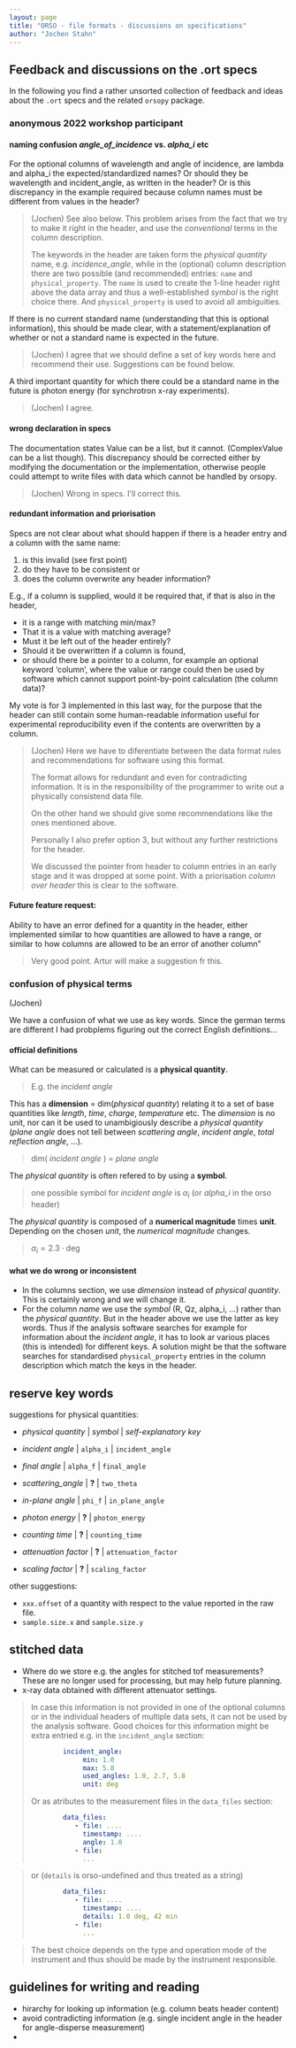 ```yaml
---
layout: page  
title: "ORSO - file formats - discussions on specifications"  
author: "Jochen Stahn"  
---
```



## Feedback and discussions on the .ort specs

In the following you find a rather unsorted collection of feedback and ideas about the `.ort` specs and the related `orsopy` package.

### anonymous 2022 workshop participant

#### naming confusion *angle_of_incidence* vs. *alpha_i* etc

For the optional columns of wavelength and angle of incidence, are lambda and alpha_i the expected/standardized names? 
Or should they be wavelength and incident_angle, as written in the header? 
Or is this discrepancy in the example required because column names must be different from values in the header? 

> (Jochen) See also below. This problem arises from the fact that we try to make it right in the header, and use the *conventional*
> terms in the column description. 
> 
> The keywords in the header are taken form the *physical quantity* name, e.g. *incidence_angle*, 
> while in the (optional) column description there are two possible (and recommended) entries: `name` and `physical_property`. 
> The `name` is used to create the 1-line header right above the data array and thus a well-established *symbol* is the right choice there.
> And `physical_property` is used to avoid all ambiguities.

If there is no current standard name (understanding that this is optional information), this should be made clear, with a statement/explanation of whether or not a standard name is expected in the future. 

> (Jochen) I agree that we should define a set of key words here and recommend their use. Suggestions can be found below.

A third important quantity for which there could be a standard name in the future is photon energy (for synchrotron x-ray experiments). 

> (Jochen) I agree.

#### wrong declaration in specs

The documentation states Value can be a list, but it cannot. (ComplexValue can be a list though). 
This discrepancy should be corrected either by modifying the documentation or the implementation, 
otherwise people could attempt to write files with data which cannot be handled by orsopy. 

> (Jochen) Wrong in specs. I'll correct this.

#### redundant information and priorisation

Specs are not clear about what should happen if there is a header entry and a column with the same name: 

1. is this invalid (see first point) 
2. do they have to be consistent or 
3. does the column overwrite any header information? 

E.g., if a column is supplied, would it be required that, if that is also in the header, 

- it is a range with matching min/max? 
- That it is a value with matching average? 
- Must it be left out of the header entirely? 
- Should it be overwritten if a column is found, 
- or should there be a pointer to a column, for example an optional keyword ‘column’, where the value or range could then be used by software which cannot support point-by-point calculation (the column data)? 

My vote is for 3 implemented in this last way, for the purpose that the header can still contain some human-readable information useful for experimental reproducibility even if the contents are overwritten by a column. 

> (Jochen) Here we have to diferentiate between the data format rules and recommendations for software using this format. 
> 
> The format allows for redundant and even for contradicting information. It is in the responsibility of the 
> programmer to write out a physically consistend data file. 
> 
> On the other hand we should give some recommendations like the ones mentioned above. 
> 
> Personally I also prefer option 3, but without any further restrictions for the header. 
> 
> We discussed the pointer from header to column entries in an early stage and it was dropped at some point. 
> With a priorisation *column over header* this is clear to the software.
 
#### Future feature request:

Ability to have an error defined for a quantity in the header, either implemented similar to how quantities are allowed to have a range, or similar to how columns are allowed to be an error of another column”        

> Very good point. Artur will make a suggestion fr this.

### confusion of physical terms 

(Jochen)

We have a confusion of what we use as key words. Since the german terms are different I had probplems figuring out the correct English definitions...

#### official definitions

What can be measured or calculated is a **physical quantity**.

> E.g. the *incident angle*

This has a **dimension** = dim(*physical quantity*) relating it to a set of base quantities like *length*, *time*, *charge*, *temperature* etc. The *dimension* is no unit, nor can it be used to unambigiously describe a *physical quantity* (*plane angle* does not tell between *scattering angle*, *incident angle*, *total reflection angle*, ...). 

> dim( *incident angle* ) = *plane angle*

The *physical quantity* is often refered to by using a **symbol**.

> one possible symbol for *incident angle* is $\alpha_i$ (or *alpha_i* in the orso header)

The *physical quantity* is composed of a **numerical magnitude** times **unit**. Depending on the chosen *unit*, the *numerical magnitude* changes.

> $\alpha_i = 2.3 \cdot \mathrm{deg}$

#### what we do wrong or inconsistent

- In the columns section, we use *dimension* instead of *physical quantity*. This is certainly wrong and we will change it.
- For the column *name* we use the *symbol* (R, Qz, alpha_i, ...) rather than the *physical quantity*. But in the header above we use the latter as key words. Thus if the analysis software searches for example for information about the *incident angle*, it has to look ar various places (this is intended) for different keys. A solution might be that the software searches for standardised `physical_property` entries in the column description which match the keys in the header. 
 
## reserve key words 

suggestions for physical quantities:

- *physical quantity* | *symbol* | *self-explanatory key*

- *incident angle* | `alpha_i` | `incident_angle`
- *final angle* | `alpha_f` | `final_angle`
- *scattering_angle* | **?** | `two_theta`
- *in-plane angle* | `phi_f` | `in_plane_angle`
- *photon energy* | **?** | `photon_energy`
- *counting time* | **?** | `counting_time`
- *attenuation factor* | **?** | `attenuation_factor`
- *scaling factor* | **?** | `scaling_factor`

other suggestions:

- `xxx.offset` of a quantity with respect to the value reported in the raw file. 
- `sample.size.x` and `sample.size.y`

## stitched data

- Where do we store e.g. the angles for stitched tof measurements? These are no longer used for processing, but may help future planning.
- x-ray data obtained with different attenuator settings.

> In case this information is not provided in one of the optional columns or in the individual headers of multiple data sets,
> it can not be used by the analysis software. Good choices for this information might be extra entried e.g. in the `incident_angle` section:
>
> ``` YAML
>         incident_angle:
>              min: 1.0
>              max: 5.8
>              used_angles: 1.0, 2.7, 5.8
>              unit: deg
> ```
> 
> Or as atributes to the measurement files in the `data_files` section:
>
> ``` YAML
>         data_files:
>            - file: ....
>              timestamp: ....
>              angle: 1.0
>            - file:
>              ...
> ```

> or (`details` is orso-undefined and thus treated as a string)
> 
> ``` YAML
>         data_files:
>            - file: ....
>              timestamp: ....
>              details: 1.0 deg, 42 min
>            - file:
>              ...
> ```

> The best choice depends on the type and operation mode of the instrument and thus should be made by the instrument responsible.


## guidelines for writing and reading

- hirarchy for looking up information (e.g. column beats header content)
- avoid contradicting information (e.g. single incident angle in the header for angle-disperse measurement)
- 
